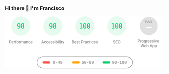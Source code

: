 ### Hi there 👋 I'm Francisco

<p align="left">
	<img align="left" src="./pagespeed.svg" width="800px">
</p>
